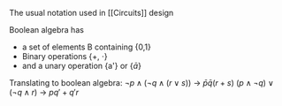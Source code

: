 The usual notation used in [[Circuits]] design

Boolean algebra has
- a set of elements B containing {0,1}
- Binary operations {+, $\cdot$}
- and a unary operation {a'} or {$\bar{a}$}

Translating to boolean algebra:
$\neg p\land(\neg q\land(r\lor s))$ -> $\bar{p}\bar{q}(r+s)$
$(p\land \neg q)\lor(\neg q\land r)$ -> $pq'+q'r$
